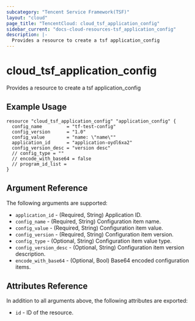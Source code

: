```yaml
---
subcategory: "Tencent Service Framework(TSF)"
layout: "cloud"
page_title: "TencentCloud: cloud_tsf_application_config"
sidebar_current: "docs-cloud-resources-tsf_application_config"
description: |-
  Provides a resource to create a tsf application_config
---
```


# cloud_tsf_application_config

Provides a resource to create a tsf application_config

## Example Usage

```hcl
resource "cloud_tsf_application_config" "application_config" {
  config_name         = "tf-test-config"
  config_version      = "1.0"
  config_value        = "name: \"name\""
  application_id      = "application-oydl6xa2"
  config_version_desc = "version desc"
  // config_type = ""
  // encode_with_base64 = false
  // program_id_list =
}
```

## Argument Reference

The following arguments are supported:

* `application_id` - (Required, String) Application ID.
* `config_name` - (Required, String) Configuration item name.
* `config_value` - (Required, String) Configuration item value.
* `config_version` - (Required, String) Configuration item version.
* `config_type` - (Optional, String) Configuration item value type.
* `config_version_desc` - (Optional, String) Configuration item version description.
* `encode_with_base64` - (Optional, Bool) Base64 encoded configuration items.

## Attributes Reference

In addition to all arguments above, the following attributes are exported:

* `id` - ID of the resource.



